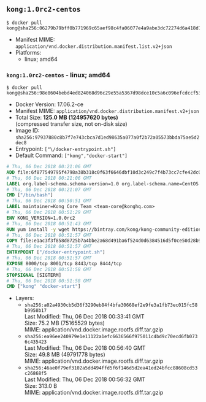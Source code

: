 ## `kong:1.0rc2-centos`

```console
$ docker pull kong@sha256:06279b79bff0b771969c65aef98c4fa06077e4a9abe3dc72274d6a418d7ea622
```

-	Manifest MIME: `application/vnd.docker.distribution.manifest.list.v2+json`
-	Platforms:
	-	linux; amd64

### `kong:1.0rc2-centos` - linux; amd64

```console
$ docker pull kong@sha256:98e8604bebd4ed824068d96c29e55a5367d98dce10c5a6c096efcdccf53670aa
```

-	Docker Version: 17.06.2-ce
-	Manifest MIME: `application/vnd.docker.distribution.manifest.v2+json`
-	Total Size: **125.0 MB (124957620 bytes)**  
	(compressed transfer size, not on-disk size)
-	Image ID: `sha256:97937880c8b7f7e743cbca7d1ed98635a077a0f2b72a05573bbda75ae5d2dec8`
-	Entrypoint: `["\/docker-entrypoint.sh"]`
-	Default Command: `["kong","docker-start"]`

```dockerfile
# Thu, 06 Dec 2018 00:21:06 GMT
ADD file:6f877549795f4798a38b318c0f63f6646dbf10d3c249c7f4b73cc7cfe42dc0f5 in / 
# Thu, 06 Dec 2018 00:21:06 GMT
LABEL org.label-schema.schema-version=1.0 org.label-schema.name=CentOS Base Image org.label-schema.vendor=CentOS org.label-schema.license=GPLv2 org.label-schema.build-date=20181205
# Thu, 06 Dec 2018 00:21:07 GMT
CMD ["/bin/bash"]
# Thu, 06 Dec 2018 00:50:51 GMT
LABEL maintainer=Kong Core Team <team-core@konghq.com>
# Thu, 06 Dec 2018 00:51:29 GMT
ENV KONG_VERSION=1.0.0rc2
# Thu, 06 Dec 2018 00:51:43 GMT
RUN yum install -y wget https://bintray.com/kong/kong-community-edition-rpm/download_file?file_path=centos/7/kong-community-edition-$KONG_VERSION.el7.noarch.rpm &&     yum clean all
# Thu, 06 Dec 2018 00:51:57 GMT
COPY file:e1ac3f3f858d8725b7a4bbe2a68d491ba6f524d0d6384516d5f0ce50d28b9fda in /docker-entrypoint.sh 
# Thu, 06 Dec 2018 00:51:57 GMT
ENTRYPOINT ["/docker-entrypoint.sh"]
# Thu, 06 Dec 2018 00:51:57 GMT
EXPOSE 8000/tcp 8001/tcp 8443/tcp 8444/tcp
# Thu, 06 Dec 2018 00:51:58 GMT
STOPSIGNAL [SIGTERM]
# Thu, 06 Dec 2018 00:51:58 GMT
CMD ["kong" "docker-start"]
```

-	Layers:
	-	`sha256:a02a4930cb5d36f3290eb84f4bfa30668ef2e9fe3a1fb73ec015fc58b9958b17`  
		Last Modified: Thu, 06 Dec 2018 00:33:41 GMT  
		Size: 75.2 MB (75165529 bytes)  
		MIME: application/vnd.docker.image.rootfs.diff.tar.gzip
	-	`sha256:ea96ee240979e1e11122a1efc6636566f975011c4bd9c70ecd6fb0736c435423`  
		Last Modified: Thu, 06 Dec 2018 00:56:40 GMT  
		Size: 49.8 MB (49791778 bytes)  
		MIME: application/vnd.docker.image.rootfs.diff.tar.gzip
	-	`sha256:46ae0f79ef3102a5dd494ffd5f6f146d5d2ea41ed24bfcc88608cd53c26868f5`  
		Last Modified: Thu, 06 Dec 2018 00:56:32 GMT  
		Size: 313.0 B  
		MIME: application/vnd.docker.image.rootfs.diff.tar.gzip
